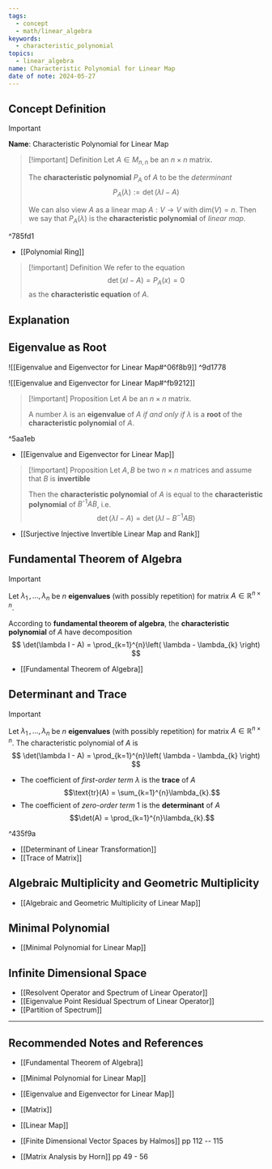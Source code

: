 ```yaml
---
tags:
  - concept
  - math/linear_algebra
keywords:
  - characteristic_polynomial
topics:
  - linear_algebra
name: Characteristic Polynomial for Linear Map
date of note: 2024-05-27
---
```


## Concept Definition

>[!important]
>**Name**: Characteristic Polynomial for Linear Map

>[!important] Definition
>Let $A\in M_{n,n}$ be an $n\times n$ matrix.
>
>The **characteristic polynomial** $P_A$ of $A$ to be the *determinant*
>$$
>P_{A}(\lambda) := \det \left(\lambda I - A\right)
>$$ 
>
>We can also view $A$ as a linear map $A: V\to V$ with $\text{dim}(V) =n$. Then we say that $P_{A}(\lambda)$ is the **characteristic polynomial** of *linear map*.

^785fd1

- [[Polynomial Ring]]


>[!important] Definition
>We refer to the equation $$\det(x I - A) = P_{A}(x) = 0$$ as the **characteristic equation** of $A$.


## Explanation



## Eigenvalue as Root

![[Eigenvalue and Eigenvector for Linear Map#^06f8b9]] ^9d1778

![[Eigenvalue and Eigenvector for Linear Map#^fb9212]]

>[!important] Proposition
>Let $A$ be an $n \times n$ matrix. 
>
>A number $\lambda$ is an **eigenvalue** of $A$ *if and only if* $\lambda$ is a **root** of the **characteristic polynomial** of $A$.

^5aa1eb

- [[Eigenvalue and Eigenvector for Linear Map]]


>[!important] Proposition
>Let $A, B$ be two $n \times n$ matrices and assume that $B$ is **invertible**
>
>Then the **characteristic polynomial** of $A$ is equal to  the **characteristic polynomial** of $B^{\text{-1}}AB$, i.e. $$\det \left(\lambda I - A\right) = \det \left(\lambda I - B^{-1} A B\right)$$

- [[Surjective Injective Invertible Linear Map and Rank]]

## Fundamental Theorem of Algebra

>[!important]
>Let $\lambda_{1} \,{,}\ldots{,}\,\lambda_{n}$ be $n$ **eigenvalues** (with possibly repetition) for matrix $A\in \mathbb{R}^{n\times n}$.
>
>According to **fundamental theorem of algebra**, the **characteristic polynomial** of $A$ have decomposition
>$$
>\det(\lambda I - A) = \prod_{k=1}^{n}\left( \lambda - \lambda_{k} \right)
>$$

- [[Fundamental Theorem of Algebra]]


## Determinant and Trace

>[!important]
>Let $\lambda_{1} \,{,}\ldots{,}\,\lambda_{n}$ be $n$ **eigenvalues** (with possibly repetition) for matrix $A\in \mathbb{R}^{n\times n}$. The characteristic polynomial of $A$ is 
>$$
>\det(\lambda I - A) = \prod_{k=1}^{n}\left( \lambda - \lambda_{k} \right)
>$$
>
>- The coefficient of *first-order term* $\lambda$ is the **trace** of $A$ $$\text{tr}(A) = \sum_{k=1}^{n}\lambda_{k}.$$
>- The coefficient of *zero-order term* $1$ is the **determinant** of $A$ $$\det(A) = \prod_{k=1}^{n}\lambda_{k}.$$

^435f9a

- [[Determinant of Linear Transformation]]
- [[Trace of Matrix]]



## Algebraic Multiplicity and Geometric Multiplicity

- [[Algebraic and Geometric Multiplicity of Linear Map]]


## Minimal Polynomial 

- [[Minimal Polynomial for Linear Map]]


## Infinite Dimensional Space

- [[Resolvent Operator and Spectrum of Linear Operator]]
- [[Eigenvalue Point Residual Spectrum of Linear Operator]]
- [[Partition of Spectrum]]




-----------
##  Recommended Notes and References

- [[Fundamental Theorem of Algebra]]

- [[Minimal Polynomial for Linear Map]]
- [[Eigenvalue and Eigenvector for Linear Map]]
- [[Matrix]]
- [[Linear Map]]




- [[Finite Dimensional Vector Spaces by Halmos]] pp 112 -- 115
- [[Matrix Analysis by Horn]] pp 49 - 56
